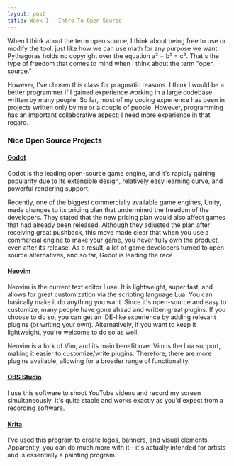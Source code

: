 ```yaml
---
layout: post
title: Week 1 - Intro To Open Source
---
```

When I think about the term open source, I think about being free to use or modify the tool, just like how we can use math for any purpose we want. Pythagoras holds no copyright over the equation a² + b² = c². That's the type of freedom that comes to mind when I think about the term "open source."

However, I've chosen this class for pragmatic reasons. I think I would be a better programmer if I gained experience working in a large codebase written by many people. So far, most of my coding experience has been in projects written only by me or a couple of people. However, programming has an important collaborative aspect; I need more experience in that regard.  

### Nice Open Source Projects
#### [Godot](https://github.com/godotengine/godot)
Godot is the leading open-source game engine, and it's rapidly gaining popularity due to its extensible design, relatively easy learning curve, and powerful rendering support. 

<!--more-->

Recently, one of the biggest commercially available game engines, Unity, made changes to its pricing plan that undermined the freedom of the developers. They stated that the new pricing plan would also affect games that had already been released. Although they adjusted the plan after receiving great pushback, this move made clear that when you use a commercial engine to make your game, you never fully own the product, even after its release. As a result, a lot of game developers turned to open-source alternatives, and so far, Godot is leading the race.

#### [Neovim](https://github.com/neovim/neovim)
Neovim is the current text editor I use. It is lightweight, super fast, and allows for great customization via the scripting language Lua. You can basically make it do anything you want. Since it's open-source and easy to customize, many people have gone ahead and written great plugins. If you choose to do so, you can get an IDE-like experience by adding relevant plugins (or writing your own). Alternatively, if you want to keep it lightweight, you're welcome to do so as well. 

Neovim is a fork of Vim, and its main benefit over Vim is the Lua support, making it easier to customize/write plugins. Therefore, there are more plugins available, allowing for a broader range of functionality. 

#### [OBS Studio](https://github.com/obsproject/obs-studio)
I use this software to shoot YouTube videos and record my screen simultaneously. It's quite stable and works exactly as you'd expect from a recording software.

#### [Krita](https://github.com/KDE/krita)
I've used this program to create logos, banners, and visual elements. Apparently, you can do much more with it—it's actually intended for artists and is essentially a painting program.
